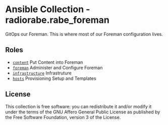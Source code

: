 # Ansible Collection - radiorabe.rabe_foreman

GitOps our Foreman. This is where most of our Foreman configuration lives.

## Roles

* [`content`](https://github.com/radiorabe/ansible-collection-rabe_foreman/tree/main/roles/content) Put Content into Foreman
* [`foreman`](https://github.com/radiorabe/ansible-collection-rabe_foreman/tree/main/roles/foreman) Administer and Configure Foreman
* [`infrastructure`](https://github.com/radiorabe/ansible-collection-rabe_foreman/tree/main/roles/infrastructure) Infrastruture
* [`hosts`](https://github.com/radiorabe/ansible-collection-rabe_foreman/tree/main/roles/hosts) Provisioning Setup and Templates

## License

This collection is free software: you can redistribute it and/or modify it under the terms of the GNU Affero General Public License as published by the Free Software Foundation, version 3 of the License.
